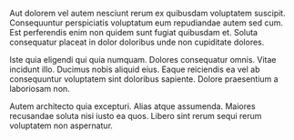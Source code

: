 Aut dolorem vel autem nesciunt rerum ex quibusdam voluptatem suscipit. Consequuntur perspiciatis voluptatum eum repudiandae autem sed cum. Est perferendis enim non quidem sunt fugiat quibusdam et. Soluta consequatur placeat in dolor doloribus unde non cupiditate dolores.
 Iste quia eligendi qui quia numquam. Dolores consequatur omnis. Vitae incidunt illo. Ducimus nobis aliquid eius. Eaque reiciendis ea vel ab consequuntur voluptatem sint doloribus sapiente. Dolore praesentium a laboriosam non.
 Autem architecto quia excepturi. Alias atque assumenda. Maiores recusandae soluta nisi iusto ea quos. Libero sint rerum sequi rerum voluptatem non aspernatur.
